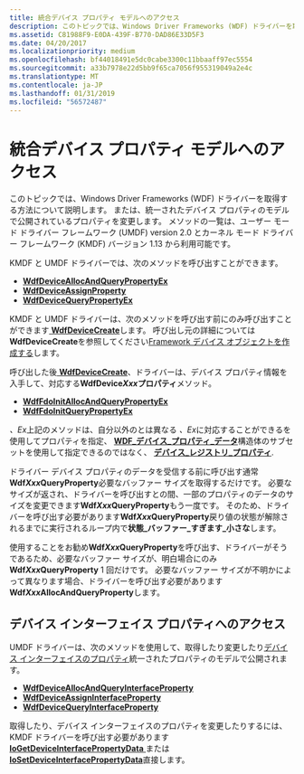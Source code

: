 ```yaml
---
title: 統合デバイス プロパティ モデルへのアクセス
description: このトピックでは、Windows Driver Frameworks (WDF) ドライバーを取得する方法について説明します。 または、統一されたデバイス プロパティのモデルで公開されているプロパティを変更します。
ms.assetid: C81988F9-E0DA-439F-B770-DAD86E33D5F3
ms.date: 04/20/2017
ms.localizationpriority: medium
ms.openlocfilehash: bf44018491e5dc0cabe3300c11bbaaff97ec5554
ms.sourcegitcommit: a33b7978e22d5bb9f65ca7056f955319049a2e4c
ms.translationtype: MT
ms.contentlocale: ja-JP
ms.lasthandoff: 01/31/2019
ms.locfileid: "56572487"
---
```

# <a name="accessing-the-unified-device-property-model"></a>統合デバイス プロパティ モデルへのアクセス


このトピックでは、Windows Driver Frameworks (WDF) ドライバーを取得する方法について説明します。 または、統一されたデバイス プロパティのモデルで公開されているプロパティを変更します。 メソッドの一覧は、ユーザー モード ドライバー フレームワーク (UMDF) version 2.0 とカーネル モード ドライバー フレームワーク (KMDF) バージョン 1.13 から利用可能です。

KMDF と UMDF ドライバーでは、次のメソッドを呼び出すことができます。

-   [**WdfDeviceAllocAndQueryPropertyEx**](https://msdn.microsoft.com/library/windows/hardware/dn265599)
-   [**WdfDeviceAssignProperty**](https://msdn.microsoft.com/library/windows/hardware/dn265601)
-   [**WdfDeviceQueryPropertyEx**](https://msdn.microsoft.com/library/windows/hardware/dn265608)

KMDF と UMDF ドライバーは、次のメソッドを呼び出す前にのみ呼び出すことができます[ **WdfDeviceCreate**](https://msdn.microsoft.com/library/windows/hardware/ff545926)します。 呼び出し元の詳細については**WdfDeviceCreate**を参照してください[Framework デバイス オブジェクトを作成する](creating-a-framework-device-object.md)します。

呼び出した後[ **WdfDeviceCreate**](https://msdn.microsoft.com/library/windows/hardware/ff545926)、ドライバーは、デバイス プロパティ情報を入手して、対応する**WdfDevice*Xxx*プロパティ**メソッド。

-   [**WdfFdoInitAllocAndQueryPropertyEx**](https://msdn.microsoft.com/library/windows/hardware/dn265612)
-   [**WdfFdoInitQueryPropertyEx**](https://msdn.microsoft.com/library/windows/hardware/dn265613)

*、Ex*上記のメソッドは、自分以外のとは異なる *、Ex*に対応することができるを使用してプロパティを指定、 [ **WDF\_デバイス\_プロパティ\_データ**](https://msdn.microsoft.com/library/windows/hardware/dn265632)構造体のサブセットを使用して指定できるのではなく、 [**デバイス\_レジストリ\_プロパティ**](https://msdn.microsoft.com/library/windows/hardware/ff543171).

ドライバー デバイス プロパティのデータを受信する前に呼び出す通常**Wdf*Xxx*QueryProperty**必要なバッファー サイズを取得するだけです。 必要なサイズが返され、ドライバーを呼び出すとの間、一部のプロパティのデータのサイズを変更できます**Wdf*Xxx*QueryProperty**もう一度です。 そのため、ドライバーを呼び出す必要があります**Wdf*Xxx*QueryProperty**戻り値の状態が解除されるまでに実行されるループ内で**状態\_バッファー\_すぎます\_小さな**します。

使用することをお勧め**Wdf*Xxx*QueryProperty**を呼び出す、ドライバーがそうであるため、必要なバッファー サイズが、明白場合にのみ**Wdf*Xxx*QueryProperty** 1 回だけです。 必要なバッファー サイズが不明かによって異なります場合、ドライバーを呼び出す必要があります**Wdf*Xxx*AllocAndQueryProperty**します。

## <a name="accessing-device-interface-properties"></a>デバイス インターフェイス プロパティへのアクセス


UMDF ドライバーは、次のメソッドを使用して、取得したり変更したり[デバイス インターフェイスのプロパティ](https://msdn.microsoft.com/library/windows/hardware/ff541409)統一されたプロパティのモデルで公開されます。

-   [**WdfDeviceAllocAndQueryInterfaceProperty**](https://msdn.microsoft.com/library/windows/hardware/dn265598)
-   [**WdfDeviceAssignInterfaceProperty**](https://msdn.microsoft.com/library/windows/hardware/dn265600)
-   [**WdfDeviceQueryInterfaceProperty**](https://msdn.microsoft.com/library/windows/hardware/dn265607)

取得したり、デバイス インターフェイスのプロパティを変更したりするには、KMDF ドライバーを呼び出す必要があります[ **IoGetDeviceInterfacePropertyData** ](https://msdn.microsoft.com/library/windows/hardware/hh439313)または[ **IoSetDeviceInterfacePropertyData**](https://msdn.microsoft.com/library/windows/hardware/hh439388)直接します。

 

 





